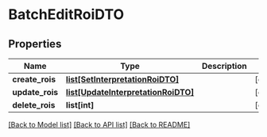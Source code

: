 # BatchEditRoiDTO

## Properties
Name | Type | Description | Notes
------------ | ------------- | ------------- | -------------
**create_rois** | [**list[SetInterpretationRoiDTO]**](SetInterpretationRoiDTO.md) |  | [optional] 
**update_rois** | [**list[UpdateInterpretationRoiDTO]**](UpdateInterpretationRoiDTO.md) |  | [optional] 
**delete_rois** | **list[int]** |  | [optional] 

[[Back to Model list]](../README.md#documentation-for-models) [[Back to API list]](../README.md#documentation-for-api-endpoints) [[Back to README]](../README.md)


